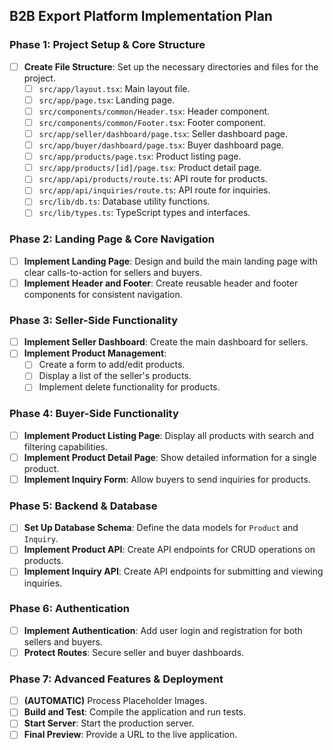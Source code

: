 ## B2B Export Platform Implementation Plan

### Phase 1: Project Setup & Core Structure

- [ ] **Create File Structure**: Set up the necessary directories and files for the project.
  - [ ] `src/app/layout.tsx`: Main layout file.
  - [ ] `src/app/page.tsx`: Landing page.
  - [ ] `src/components/common/Header.tsx`: Header component.
  - [ ] `src/components/common/Footer.tsx`: Footer component.
  - [ ] `src/app/seller/dashboard/page.tsx`: Seller dashboard page.
  - [ ] `src/app/buyer/dashboard/page.tsx`: Buyer dashboard page.
  - [ ] `src/app/products/page.tsx`: Product listing page.
  - [ ] `src/app/products/[id]/page.tsx`: Product detail page.
  - [ ] `src/app/api/products/route.ts`: API route for products.
  - [ ] `src/app/api/inquiries/route.ts`: API route for inquiries.
  - [ ] `src/lib/db.ts`: Database utility functions.
  - [ ] `src/lib/types.ts`: TypeScript types and interfaces.

### Phase 2: Landing Page & Core Navigation

- [ ] **Implement Landing Page**: Design and build the main landing page with clear calls-to-action for sellers and buyers.
- [ ] **Implement Header and Footer**: Create reusable header and footer components for consistent navigation.

### Phase 3: Seller-Side Functionality

- [ ] **Implement Seller Dashboard**: Create the main dashboard for sellers.
- [ ] **Implement Product Management**:
  - [ ] Create a form to add/edit products.
  - [ ] Display a list of the seller's products.
  - [ ] Implement delete functionality for products.

### Phase 4: Buyer-Side Functionality

- [ ] **Implement Product Listing Page**: Display all products with search and filtering capabilities.
- [ ] **Implement Product Detail Page**: Show detailed information for a single product.
- [ ] **Implement Inquiry Form**: Allow buyers to send inquiries for products.

### Phase 5: Backend & Database

- [ ] **Set Up Database Schema**: Define the data models for `Product` and `Inquiry`.
- [ ] **Implement Product API**: Create API endpoints for CRUD operations on products.
- [ ] **Implement Inquiry API**: Create API endpoints for submitting and viewing inquiries.

### Phase 6: Authentication

- [ ] **Implement Authentication**: Add user login and registration for both sellers and buyers.
- [ ] **Protect Routes**: Secure seller and buyer dashboards.

### Phase 7: Advanced Features & Deployment

- [ ] **(AUTOMATIC)** Process Placeholder Images.
- [ ] **Build and Test**: Compile the application and run tests.
- [ ] **Start Server**: Start the production server.
- [ ] **Final Preview**: Provide a URL to the live application.
